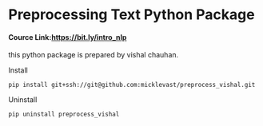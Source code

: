 # Preprocessing Text Python Package

#### Cource Link:https://bit.ly/intro_nlp

this python package is prepared by vishal chauhan.

Install

`pip install git+ssh://git@github.com:micklevast/preprocess_vishal.git`

Uninstall

`pip uninstall preprocess_vishal`
